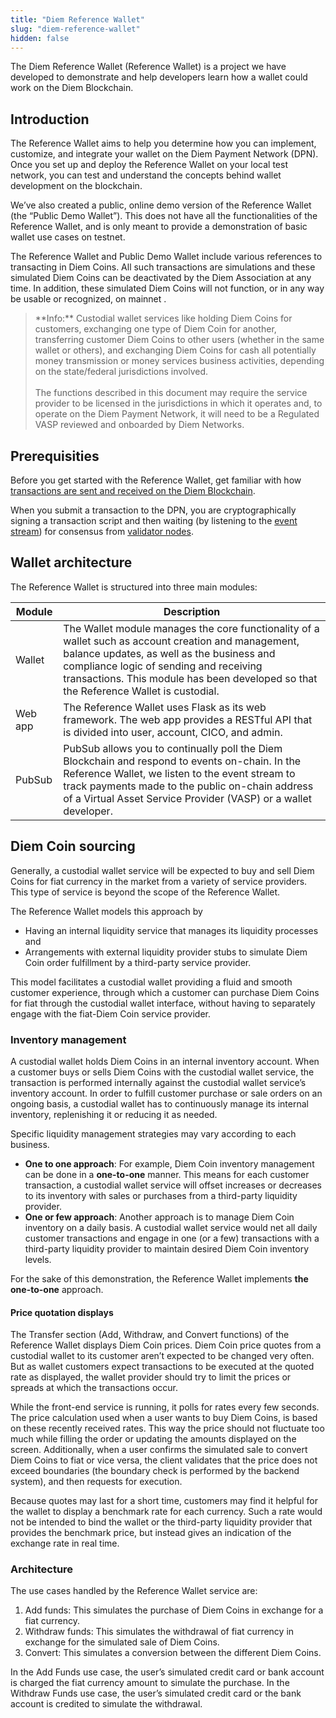 ```yaml
---
title: "Diem Reference Wallet"
slug: "diem-reference-wallet"
hidden: false
---
```

The Diem Reference Wallet (Reference Wallet) is a project we have developed to demonstrate and help developers learn how a wallet could work on the Diem Blockchain. 

## Introduction

The Reference Wallet aims to help you determine how you can implement, customize, and integrate your wallet on the Diem Payment Network (DPN). Once you set up and deploy the Reference Wallet on your local test network, you can test and understand the concepts behind wallet development on the blockchain. 

We’ve also created a public, online demo version of the Reference Wallet (the “Public Demo Wallet”). This does not have all the functionalities of the Reference Wallet, and is only meant to provide a demonstration of basic wallet use cases on <Glossary>testnet</Glossary>.

The Reference Wallet and Public Demo Wallet include various references to transacting in Diem Coins.  All such transactions are simulations and these simulated Diem Coins can be deactivated by the Diem Association at any time.  In addition, these simulated Diem Coins will not function, or in any way be usable or recognized, on <Glossary>mainnet</Glossary> .

<blockquote className="block_note block_note_info">
 **Info:** Custodial wallet services like holding Diem Coins for customers, exchanging one type of Diem Coin for another, transferring customer Diem Coins to other users (whether in the same wallet or others), and exchanging Diem Coins for cash all potentially money transmission or money services business activities, depending on the state/federal jurisdictions involved.
<br/>
<br/>The functions described in this document may require the service provider to be licensed in the jurisdictions in which it operates and, to operate on the Diem Payment Network, it will need to be a Regulated VASP reviewed and onboarded by Diem Networks. 
</blockquote>

## Prerequisities

Before you get started with the Reference Wallet, get familiar with how [transactions are sent and received on the Diem Blockchain](doc:basics-life-of-txn).

When you submit a transaction to the DPN, you are cryptographically signing a transaction script and then waiting (by listening to the [event stream](doc:basics-events#event-concepts)) for consensus from [validator nodes](doc:basics-validator-nodes). 


## Wallet architecture

The Reference Wallet is structured into three main modules:

| Module | Description |
| ---------- | ---------- |
| Wallet | The Wallet module manages the core functionality of a wallet such as account creation and management, balance updates, as well as the business and compliance logic of sending and receiving transactions. This module has been developed so that the Reference Wallet is custodial. |
| Web app | The Reference Wallet uses Flask as its web framework. The web app provides a RESTful API that is divided into user, account, CICO, and admin. |
| PubSub | PubSub allows you to continually poll the Diem Blockchain and respond to events on-chain. In the Reference Wallet, we listen to the event stream to track payments made to the public on-chain address of a Virtual Asset Service Provider (VASP) or a wallet developer. |
## Diem Coin sourcing

Generally, a custodial wallet service will be expected to buy and sell Diem Coins for fiat currency in the market from a variety of service providers. This type of service is beyond the scope of the Reference Wallet.

The Reference Wallet models this approach by 
* Having an internal liquidity service that manages its liquidity processes and 
* Arrangements with external liquidity provider stubs to simulate Diem Coin order fulfillment by a third-party service provider. 

This model facilitates a custodial wallet providing a fluid and smooth customer experience, through which a customer can purchase Diem Coins for fiat through the custodial wallet interface, without having to separately engage with the fiat-Diem Coin service provider.


### Inventory management

A custodial wallet holds Diem Coins in an internal inventory account. When a customer buys or sells Diem Coins with the custodial wallet service, the transaction is performed internally against the custodial wallet service’s inventory account. In order to fulfill customer purchase or sale orders on an ongoing basis, a custodial wallet has to continuously manage its internal inventory, replenishing it or reducing it as needed.

Specific liquidity management strategies may vary according to each business.

* **One to one approach**: For example, Diem Coin inventory management can be done in a **one-to-one** manner. This means for each customer transaction, a custodial wallet service will offset increases or decreases to its inventory with sales or purchases from a third-party liquidity provider.
* **One or few approach**: Another approach is to manage Diem Coin inventory on a daily basis.  A custodial wallet service would net all daily customer transactions and engage in one (or a few) transactions with a third-party liquidity provider to maintain desired Diem Coin inventory levels.


For the sake of this demonstration, the Reference Wallet implements **the one-to-one** approach.


#### Price quotation displays

The Transfer section (Add, Withdraw, and Convert functions) of the Reference Wallet displays Diem Coin prices. Diem Coin price quotes from a custodial wallet to its customer aren’t expected to be changed very often. But as wallet customers expect transactions to be executed at the quoted rate as displayed, the wallet provider should try to limit the prices or spreads at which the transactions occur. 

While the front-end service is running, it polls for rates every few seconds. The price calculation used when a user wants to buy Diem Coins, is based on these recently received rates. This way the price should not fluctuate too much while filling the order or updating the amounts displayed on the screen. Additionally, when a user confirms the simulated sale to convert Diem Coins to fiat or vice versa, the client validates that the price does not exceed boundaries (the boundary check is performed by the backend system), and then requests for execution.

Because quotes may last for a short time, customers may find it helpful for the wallet to display a benchmark rate for each currency. Such a rate would not be intended to bind the wallet or the third-party liquidity provider that provides the benchmark price, but instead gives an indication of the exchange rate in real time.



### Architecture

The use cases handled by the Reference Wallet service are:

1. Add funds: This simulates the purchase of Diem Coins in exchange for a fiat currency.
2. Withdraw funds: This simulates the withdrawal of fiat currency in exchange for the simulated sale of Diem Coins.
3. Convert: This simulates a conversion between the different Diem Coins.

In the Add Funds use case, the user’s simulated credit card or bank account is charged the fiat currency amount to simulate the purchase. In the Withdraw Funds use case, the user’s simulated credit card or the bank account is credited to simulate the withdrawal.